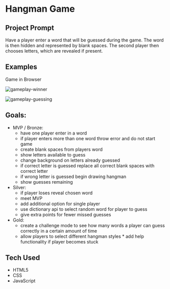 # Hangman Game

## Project Prompt

Have a player enter a word that will be guessed during the game. The word is then hidden and represented by blank spaces. The second player then chooses letters, which are revealed if present.

## Examples

Game in Browser

![gameplay-winner](https://user-images.githubusercontent.com/58124052/79284232-a4db4000-7e7f-11ea-8ee5-9d39bebedd5e.png)

![gameplay-guessing](https://user-images.githubusercontent.com/58124052/79284157-6fceed80-7e7f-11ea-9062-097ae758d3ef.png)

## Goals:

- MVP / Bronze:
  - have one player enter in a word
  - if player enters more than one word throw error and do not start game
  - create blank spaces from players word
  - show letters available to guess
  - change background on letters already guessed
  - if correct letter is guessed replace all correct blank spaces with correct letter
  - if wrong letter is guessed begin drawing hangman
  - show guesses remaining
- Silver:
  - if player loses reveal chosen word
  - meet MVP
  - add additional option for single player
  - use dictionary api to select random word for player to guess
  - give extra points for fewer missed guesses
- Gold:
  - create a challenge mode to see how many words a player can guess correctly in a certain amount of time
  - allow players to select different hangman styles \* add help functionality if player becomes stuck

## Tech Used

- HTML5
- CSS
- JavaScript
